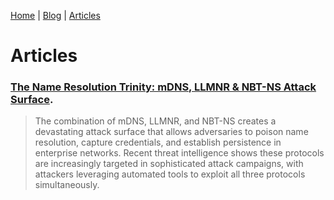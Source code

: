 [Home](https://lonestarcoder.github.io) | [Blog](https://lonestarcoder.github.io/blog/home) | [Articles](https://lonestarcoder.github.io/articles)
# Articles

### [The Name Resolution Trinity: mDNS, LLMNR & NBT-NS Attack Surface](https://lonestarcoder.github.io/articles/mDNS_LLMNR_NBT-NS_AttackSurface).
> The combination of mDNS, LLMNR, and NBT-NS creates a devastating attack surface that allows adversaries to poison name resolution, capture credentials, and establish persistence in enterprise networks. Recent threat intelligence shows these protocols are increasingly targeted in sophisticated attack campaigns, with attackers leveraging automated tools to exploit all three protocols simultaneously.
